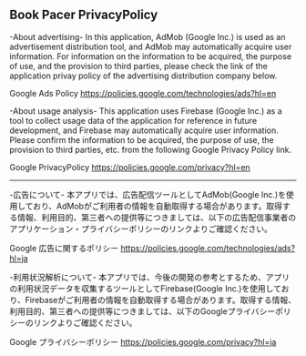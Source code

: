 Book Pacer PrivacyPolicy
--------------------------------------------------------------------------------------------------------------------------------
-About advertising-
In this application, AdMob (Google Inc.) is used as an advertisement distribution tool, and AdMob may automatically acquire user information. For information on the information to be acquired, the purpose of use, and the provision to third parties, please check the link of the application privay policy of the advertising distribution company below.

Google Ads Policy
https://policies.google.com/technologies/ads?hl=en

-About usage analysis-
This application uses Firebase (Google Inc.) as a tool to collect usage data of the application for reference in future development, and Firebase may automatically acquire user information. Please confirm the information to be acquired, the purpose of use, the provision to third parties, etc. from the following Google Privacy Policy link.

Google PrivacyPolicy
https://policies.google.com/privacy?hl=en

--------------------------------------------------------------------------------------------------------------------------------
-広告について-
本アプリでは、広告配信ツールとしてAdMob(Google Inc.)を使用しており、AdMobがご利用者の情報を自動取得する場合があります。取得する情報、利用目的、第三者への提供等につきましては、以下の広告配信事業者のアプリケーション・プライバシーポリシーのリンクよりご確認ください。

Google 広告に関するポリシー
https://policies.google.com/technologies/ads?hl=ja

-利用状況解析について-
本アプリでは、今後の開発の参考とするため、アプリの利用状況データを収集するツールとしてFirebase(Google Inc.)を使用しており、Firebaseがご利用者の情報を自動取得する場合があります。取得する情報、利用目的、第三者への提供等につきましては、以下のGoogleプライバシーポリシーのリンクよりご確認ください。

Google プライバシーポリシー
https://policies.google.com/privacy?hl=ja
